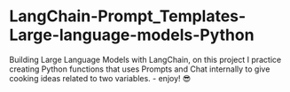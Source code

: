 # LangChain-Prompt_Templates-Large-language-models-Python
Building Large Language Models with LangChain, on this project I practice creating Python functions that uses Prompts and Chat internally to give cooking ideas related to two variables. - enjoy! 😎
